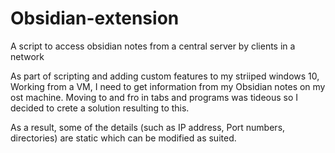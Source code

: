 # Obsidian-extension
A script to access obsidian notes from a central server by clients in a network

As part of scripting and adding custom features to my striiped windows 10, Working from a VM, I need to get information from my Obsidian notes on my ost machine.
Moving to and fro in tabs and programs was tideous so I decided to crete a solution resulting to this. 

As a result, some of the details (such as IP address, Port numbers, directories) are static which can be modified as suited.
